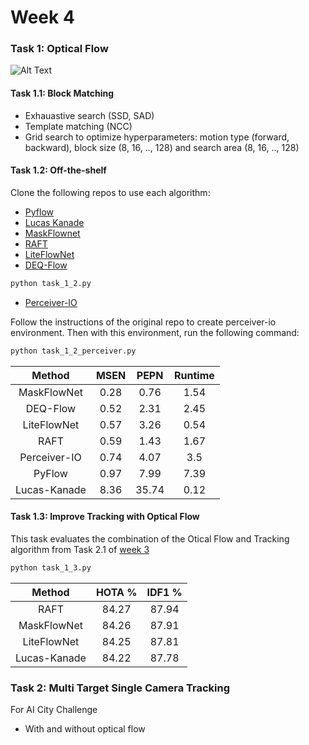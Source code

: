 # Week 4

### Task 1: Optical Flow
![Alt Text](path/to/gif/file.gif)

#### Task 1.1: Block Matching
   + Exhauastive search (SSD, SAD)
   + Template matching (NCC)
   + Grid search to optimize hyperparameters: motion type (forward, backward), block size (8, 16, .., 128) and search area (8, 16, .., 128)

#### Task 1.2: Off-the-shelf
Clone the following repos to use each algorithm:
   + [Pyflow](https://github.com/pathak22/pyflow)
   + [Lucas Kanade](https://docs.opencv.org/3.3.1/dc/d6b/group__video__track.html#ga473e4b886d0bcc6b65831eb88ed93323)
   + [MaskFlownet](https://github.com/microsoft/MaskFlownet)
   + [RAFT](https://github.com/princeton-vl/RAFT)
   + [LiteFlowNet](https://github.com/sniklaus/pytorch-liteflownet)
   + [DEQ-Flow](https://github.com/locuslab/deq-flow)
```bash
python task_1_2.py
```
   + [Perceiver-IO](https://github.com/krasserm/perceiver-io.git)

Follow the instructions of the original repo to create perceiver-io environment. Then with this environment, run the following command:
```bash
python task_1_2_perceiver.py
```
|    Method    |  MSEN  | PEPN | Runtime |
|:------------:|:------:|:----:|:-------:|
|  MaskFlowNet  | 0.28 | 0.76 |   1.54  |
|   DEQ-Flow    | 0.52 | 2.31 |   2.45  |
|  LiteFlowNet  | 0.57 | 3.26 |   0.54  |
|     RAFT      | 0.59 | 1.43 |   1.67  |
| Perceiver-IO  | 0.74 | 4.07 |   3.5   |
|    PyFlow     | 0.97 | 7.99 |   7.39  |
| Lucas-Kanade  | 8.36 | 35.74|   0.12  |



#### Task 1.3: Improve Tracking with Optical Flow
This task evaluates the combination of the Otical Flow and Tracking algorithm from Task 2.1 of [week 3](https://github.com/mcv-m6-video/mcv-m6-2023-team6/blob/main/week3/task2_1.py)

```bash
python task_1_3.py
```
|    Method    |  HOTA % | IDF1 % |
|:------------:|:-------:|:------:|
|     RAFT      | 84.27 |  87.94 |
|  MaskFlowNet  | 84.26 |  87.91 |   
|  LiteFlowNet  | 84.25 |  87.81 |   
| Lucas-Kanade  | 84.22 |  87.78 |   

### Task 2: Multi Target Single Camera Tracking
For AI City Challenge
   + With and without optical flow

